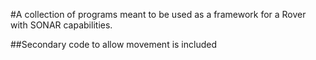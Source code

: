 #A collection of programs meant to be used as a framework for a Rover with SONAR capabilities.

##Secondary code to allow movement is included
